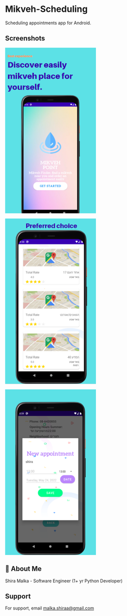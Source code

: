 
# Mikveh-Scheduling

Scheduling appointments app for Android.


## Screenshots

![App Screenshot](https://raw.githubusercontent.com/Shir-Malka/Mikveh_Scheduling/master/1.PNG)

![App Screenshot](https://raw.githubusercontent.com/Shir-Malka/Mikveh_Scheduling/master/2.PNG)

![App Screenshot](https://raw.githubusercontent.com/Shir-Malka/Mikveh_Scheduling/master/3.PNG)



## 🚀 About Me
Shira Malka - Software Engineer (1+ yr Python Developer)


## Support

For support, email malka.shiraa@gmail.com

